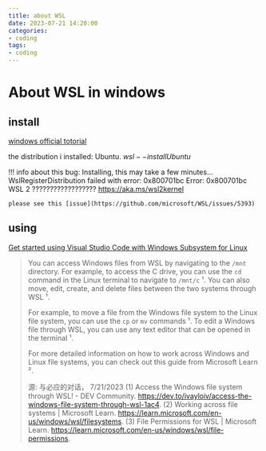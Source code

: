 ```yaml
---
title: about WSL 
date: 2023-07-21 14:20:00
categories:
- coding
tags: 
- coding
---
```

<!-- more -->
# About WSL in windows

## install

[windows official totorial](https://learn.microsoft.com/en-us/windows/wsl/install)

the distribution i installed: Ubuntu. $wsl --install Ubuntu$

!!! info
    about this bug: 
    Installing, this may take a few minutes...
    WslRegisterDistribution failed with error: 0x800701bc
    Error: 0x800701bc WSL 2 ?????????????????? https://aka.ms/wsl2kernel

    please see this [issue](https://github.com/microsoft/WSL/issues/5393)
## using

[Get started using Visual Studio Code with Windows Subsystem for Linux](https://learn.microsoft.com/en-us/windows/wsl/tutorials/wsl-vscode)

> You can access Windows files from WSL by navigating to the `/mnt` directory. For example, to access the C drive, you can use the `cd` command in the Linux terminal to navigate to `/mnt/c` ¹. You can also move, edit, create, and delete files between the two systems through WSL ¹.
>
> For example, to move a file from the Windows file system to the Linux file system, you can use the `cp` or `mv` commands ¹. To edit a Windows file through WSL, you can use any text editor that can be opened in the terminal ¹.
>
> For more detailed information on how to work across Windows and Linux file systems, you can check out this guide from Microsoft Learn ².
>
> 源: 与必应的对话， 7/21/2023
> (1) Access the Windows file system through WSL! - DEV Community. https://dev.to/ivayloiv/access-the-windows-file-system-through-wsl-1ac4.
> (2) Working across file systems | Microsoft Learn. https://learn.microsoft.com/en-us/windows/wsl/filesystems.
> (3) File Permissions for WSL | Microsoft Learn. https://learn.microsoft.com/en-us/windows/wsl/file-permissions.